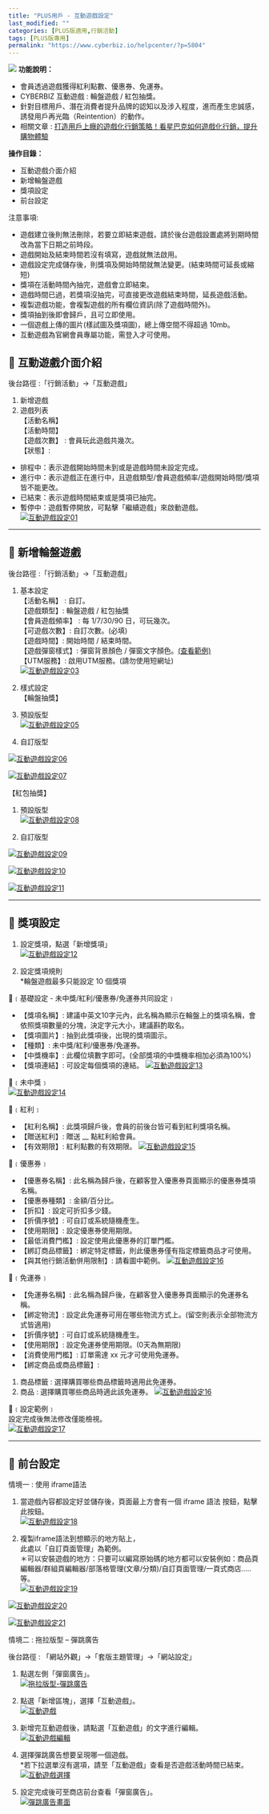 ```yaml
---
title: "PLUS用戶 - 互動遊戲設定"
last_modified: ""
categories: [PLUS版適用,行銷活動]
tags: [PLUS版專用]
permalink: "https://www.cyberbiz.io/helpcenter/?p=5804"
---
```


![](https://www.cyberbiz.io/helpcenter/wp-content/uploads/PLUS版3.png)
**功能說明：**  

* 會員透過遊戲獲得紅利點數、優惠券、免運券。
* CYBERBIZ 互動遊戲 : 輪盤遊戲 / 紅包抽獎。
* 針對目標用戶、潛在消費者提升品牌的認知以及涉入程度，進而產生忠誠感，誘發用戶再光臨（Reintention）的動作。
* 相關文章 : [打造用戶上癮的遊戲化行銷策略！看星巴克如何遊戲化行銷，提升購物體驗](https://www.cyberbiz.io/blog/%E6%89%93%E9%80%A0%E7%94%A8%E6%88%B6%E4%B8%8A%E7%99%AE%E7%9A%84%E9%81%8A%E6%88%B2%E5%8C%96%E8%A1%8C%E9%8A%B7%E7%AD%96%E7%95%A5%EF%BC%81%E7%9C%8B%E6%98%9F%E5%B7%B4%E5%85%8B%E5%A6%82%E4%BD%95%E9%81%8A/#%E4%BB%80%E9%BA%BC%E6%98%AF%E9%81%8A%E6%88%B2%E5%8C%96%EF%BC%88Gamification%EF%BC%89%E8%A1%8C%E9%8A%B7%EF%BC%9F)

**操作目錄：**

* 互動遊戲介面介紹
* 新增輪盤遊戲
* 獎項設定
* 前台設定

注意事項:  

* 遊戲建立後則無法刪除，若要立即結束遊戲，請於後台遊戲設置處將到期時間改為當下日期之前時段。
* 遊戲開始及結束時間若沒有填寫，遊戲就無法啟用。
* 遊戲設定完成儲存後，則獎項及開始時間就無法變更。(結束時間可延長或縮短)
* 獎項在活動時間內抽完，遊戲會立即結束。
* 遊戲時間已過，若獎項沒抽完，可直接更改遊戲結束時間，延長遊戲活動。
* 複製遊戲功能，會複製遊戲的所有欄位資訊(除了遊戲時間外)。
* 獎項抽到後即會歸戶，且可立即使用。
* 一個遊戲上傳的圖片(樣試圖及獎項圖)，總上傳空間不得超過 10mb。
* 互動遊戲為官網會員專屬功能，需登入才可使用。



## 📌 互動遊戲介面介紹


後台路徑 :「行銷活動」→「互動遊戲」  


1. 新增遊戲
2. 遊戲列表   
【活動名稱】  
【活動時間】  
【遊戲次數】 : 會員玩此遊戲共幾次。  
【狀態】:  

* 排程中：表示遊戲開始時間未到或是遊戲時間未設定完成。 
* 進行中：表示遊戲正在進行中，且遊戲類型/會員遊戲頻率/遊戲開始時間/獎項皆不能更改。
* 已結束：表示遊戲時間結束或是獎項已抽完。 
* 暫停中：遊戲暫停開放，可點擊「繼續遊戲」來啟動遊戲。
[![互動遊戲設定01](https://www.cyberbiz.io/support/wp-content/uploads/互動遊戲設定01.png)](https://www.cyberbiz.io/support/wp-content/uploads/互動遊戲設定01.png)



* * *



## 📌 新增輪盤遊戲


後台路徑 :「行銷活動」→「互動遊戲」  


1. 基本設定   
【活動名稱】 : 自訂。  
【遊戲類型】: 輪盤遊戲 / 紅包抽獎  
【會員遊戲頻率】 : 每 1/7/30/90 日，可玩幾次。  
【可遊戲次數】: 自訂次數。(必填)  
【遊戲時間】: 開始時間 / 結束時間。  
【遊戲彈窗樣式】: 彈窗背景顏色 / 彈窗文字顏色。[(查看範例)](https://www.cyberbiz.io/support/wp-content/uploads/互動遊戲設定04.png)  
【UTM服務】: 啟用UTM服務。(請勿使用短網址)  
[![互動遊戲設定03](https://www.cyberbiz.io/support/wp-content/uploads/互動遊戲設定03.png)](https://www.cyberbiz.io/support/wp-content/uploads/互動遊戲設定03.png)



2. 樣式設定  
【輪盤抽獎】  

1. 預設版型  
[![互動遊戲設定05](https://www.cyberbiz.io/support/wp-content/uploads/互動遊戲設定05.png)](https://www.cyberbiz.io/support/wp-content/uploads/互動遊戲設定05.png)

2. 自訂版型   

[![互動遊戲設定06](https://www.cyberbiz.io/support/wp-content/uploads/互動遊戲設定06.png)](https://www.cyberbiz.io/support/wp-content/uploads/互動遊戲設定06.png)

[![互動遊戲設定07](https://www.cyberbiz.io/support/wp-content/uploads/互動遊戲設定07.png)](https://www.cyberbiz.io/support/wp-content/uploads/互動遊戲設定07.png)


【紅包抽獎】  

1. 預設版型  
[![互動遊戲設定08](https://www.cyberbiz.io/support/wp-content/uploads/互動遊戲設定08.png)](https://www.cyberbiz.io/support/wp-content/uploads/互動遊戲設定08.png)

2. 自訂版型   

[![互動遊戲設定09](https://www.cyberbiz.io/support/wp-content/uploads/互動遊戲設定09.png)](https://www.cyberbiz.io/support/wp-content/uploads/互動遊戲設定09.png)

[![互動遊戲設定10](https://www.cyberbiz.io/support/wp-content/uploads/互動遊戲設定10.png)](https://www.cyberbiz.io/support/wp-content/uploads/互動遊戲設定10.png)



[![互動遊戲設定11](https://www.cyberbiz.io/support/wp-content/uploads/互動遊戲設定11.png)](https://www.cyberbiz.io/support/wp-content/uploads/互動遊戲設定11.png)



* * *



## 📌 獎項設定



1. 設定獎項，點選「新增獎項」  
[![互動遊戲設定12](https://www.cyberbiz.io/support/wp-content/uploads/互動遊戲設定12.png)](https://www.cyberbiz.io/support/wp-content/uploads/互動遊戲設定12.png)



2. 設定獎項規則  
*輪盤遊戲最多只能設定 10 個獎項  

📍﹝基礎設定 - 未中獎/紅利/優惠券/免運券共同設定﹞  

* 【獎項名稱】: 建議中英文10字元內，此名稱為顯示在輪盤上的獎項名稱，會依照獎項數量的分塊，決定字元大小，建議斟酌取名。
* 【獎項圖片】: 抽到此獎項後，出現的獎項圖示。
* 【種類】: 未中獎/紅利/優惠券/免運券。
* 【中獎機率】: 此欄位填數字即可。(全部獎項的中獎機率相加必須為100%)
* 【獎項連結】: 可設定每個獎項的連結。 
[![互動遊戲設定13](https://www.cyberbiz.io/support/wp-content/uploads/互動遊戲設定13.png)](https://www.cyberbiz.io/support/wp-content/uploads/互動遊戲設定13.png)  

📍﹝未中獎﹞  
[![互動遊戲設定14](https://www.cyberbiz.io/support/wp-content/uploads/互動遊戲設定14.png)](https://www.cyberbiz.io/support/wp-content/uploads/互動遊戲設定14.png)  

📍﹝紅利﹞  

* 【紅利名稱】: 此獎項歸戶後，會員的前後台皆可看到紅利獎項名稱。 
* 【贈送紅利】: 贈送 __ 點紅利給會員。 
* 【有效期限】: 紅利點數的有效期限。 
[![互動遊戲設定15](https://www.cyberbiz.io/support/wp-content/uploads/互動遊戲設定15.png)](https://www.cyberbiz.io/support/wp-content/uploads/互動遊戲設定15.png)  

📍﹝優惠券﹞  

* 【優惠券名稱】: 此名稱為歸戶後，在顧客登入優惠券頁面顯示的優惠券獎項名稱。 
* 【優惠券種類】: 金額/百分比。 
* 【折扣】: 設定可折扣多少錢。 
* 【折價序號】: 可自訂或系統隨機產生。 
* 【使用期限】: 設定優惠券使用期限。 
* 【最低消費門檻】: 設定使用此優惠券的訂單門檻。 
* 【綁訂商品標籤】: 綁定特定標籤，則此優惠券僅有指定標籤商品才可使用。 
* 【與其他行銷活動併用限制】: 請看圖中範例。 
[![互動遊戲設定16](https://www.cyberbiz.io/support/wp-content/uploads/互動遊戲設定16.png)](https://www.cyberbiz.io/support/wp-content/uploads/互動遊戲設定16.png)  

📍﹝免運券﹞  

* 【免運券名稱】: 此名稱為歸戶後，在顧客登入優惠券頁面顯示的免運券名稱。
* 【綁定物流】: 設定此免運券可用在哪些物流方式上。(留空則表示全部物流方式皆適用)
* 【折價序號】: 可自訂或系統隨機產生。
* 【使用期限】: 設定免運券使用期限。(0天為無期限)
* 【消費使用門檻】: 訂單需達 xx 元才可使用免運券。
* 【綁定商品或商品標籤】: 
1. 商品標籤 : 選擇購買哪些商品標籤時適用此免運券。
2. 商品 : 選擇購買哪些商品時適此該免運券。
[![互動遊戲設定16](https://www.cyberbiz.io/support/wp-content/uploads/互動遊戲設定16-1.png)](https://www.cyberbiz.io/support/wp-content/uploads/互動遊戲設定16-1.png)  

📍﹝設定範例﹞  
設定完成後無法修改僅能檢視。  
[![互動遊戲設定17](https://www.cyberbiz.io/support/wp-content/uploads/互動遊戲設定17.png)](https://www.cyberbiz.io/support/wp-content/uploads/互動遊戲設定17.png)  




* * *



## 📌 前台設定


情境一 : 使用 iframe語法  


1. 當遊戲內容都設定好並儲存後，頁面最上方會有一個 iframe 語法 按鈕，點擊此按鈕。  
[![互動遊戲設定18](https://www.cyberbiz.io/support/wp-content/uploads/互動遊戲設定18.png)](https://www.cyberbiz.io/support/wp-content/uploads/互動遊戲設定18.png)



2. 複製iframe語法到想顯示的地方貼上，  
此處以「自訂頁面管理」為範例。  
＊可以安裝遊戲的地方：只要可以編寫原始碼的地方都可以安裝例如：商品頁編輯器/群組頁編輯器/部落格管理(文章/分類)/自訂頁面管理/一頁式商店….. 等。  
[![互動遊戲設定19](https://www.cyberbiz.io/support/wp-content/uploads/互動遊戲設定19.png)](https://www.cyberbiz.io/support/wp-content/uploads/互動遊戲設定19.png)

[![互動遊戲設定20](https://www.cyberbiz.io/support/wp-content/uploads/紅包.gif)](https://www.cyberbiz.io/support/wp-content/uploads/紅包.gif)

[![互動遊戲設定21](https://www.cyberbiz.io/support/wp-content/uploads/輪盤.gif)](https://www.cyberbiz.io/support/wp-content/uploads/輪盤.gif)



情境二 : 拖拉版型 – 彈跳廣告  

後台路徑 : 「網站外觀」→「套版主題管理」→「網站設定」  


1. 點選左側「彈窗廣告」。  
[![拖拉版型-彈跳廣告](https://www.cyberbiz.io/support/wp-content/uploads/互動遊戲設定22.png)](https://www.cyberbiz.io/support/wp-content/uploads/互動遊戲設定22.png)



2. 點選「新增區塊」，選擇「互動遊戲」。  
[![互動遊戲](https://www.cyberbiz.io/support/wp-content/uploads/互動遊戲設定23.png)](https://www.cyberbiz.io/support/wp-content/uploads/互動遊戲設定23.png)



3. 新增完互動遊戲後，請點選「互動遊戲」的文字進行編輯。  
[![互動遊戲編輯](https://www.cyberbiz.io/support/wp-content/uploads/互動遊戲設定24.png)](https://www.cyberbiz.io/support/wp-content/uploads/互動遊戲設定24.png)



4. 選擇彈跳廣告想要呈現哪一個遊戲。  
*若下拉選單沒有選項，請至「互動遊戲」查看是否遊戲活動時間已結束。  
[![互動遊戲選擇](https://www.cyberbiz.io/support/wp-content/uploads/互動遊戲設定25.png)](https://www.cyberbiz.io/support/wp-content/uploads/互動遊戲設定25.png)



5. 設定完成後可至商店前台查看「彈窗廣告」。  
[![彈跳廣告畫面](https://www.cyberbiz.io/support/wp-content/uploads/互動遊戲設定26.png)](https://www.cyberbiz.io/support/wp-content/uploads/互動遊戲設定26.png)



